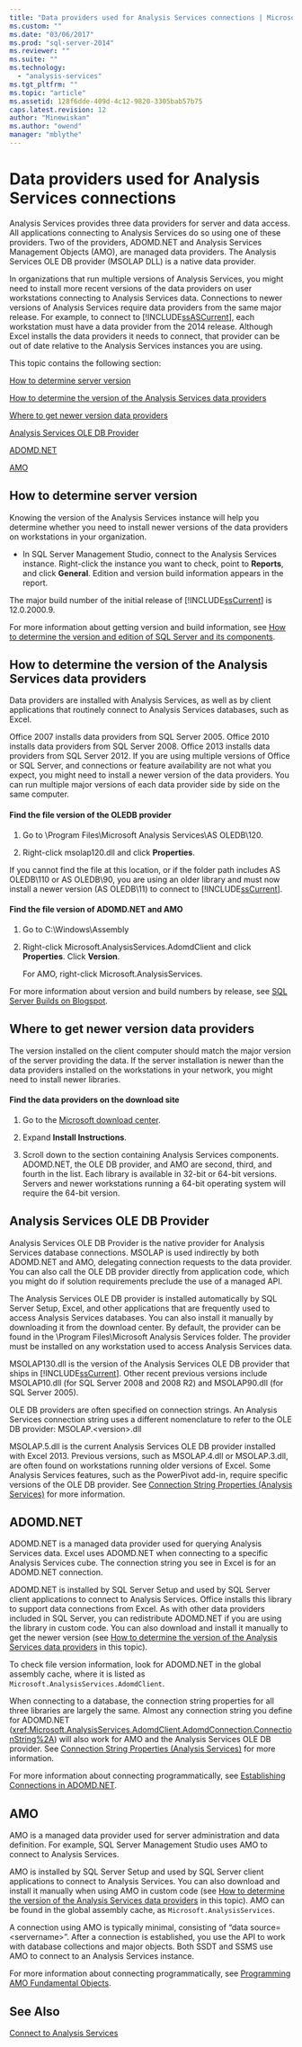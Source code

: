 ```yaml
---
title: "Data providers used for Analysis Services connections | Microsoft Docs"
ms.custom: ""
ms.date: "03/06/2017"
ms.prod: "sql-server-2014"
ms.reviewer: ""
ms.suite: ""
ms.technology: 
  - "analysis-services"
ms.tgt_pltfrm: ""
ms.topic: "article"
ms.assetid: 128f6dde-409d-4c12-9820-3305bab57b75
caps.latest.revision: 12
author: "Minewiskan"
ms.author: "owend"
manager: "mblythe"
---
```

# Data providers used for Analysis Services connections
  Analysis Services provides three data providers for server and data access. All applications connecting to Analysis Services do so using one of these providers. Two of the providers, ADOMD.NET and Analysis Services Management Objects (AMO), are managed data providers. The Analysis Services OLE DB provider (MSOLAP DLL) is a native data provider.  
  
 In organizations that run multiple versions of Analysis Services, you might need to install more recent versions of the data providers on user workstations connecting to Analysis Services data. Connections to newer versions of Analysis Services require data providers from the same major release. For example, to connect to [!INCLUDE[ssASCurrent](../../includes/ssascurrent-md.md)], each workstation must have a data provider from the 2014 release. Although Excel installs the data providers it needs to connect, that provider can be out of date relative to the Analysis Services instances you are using.  
  
 This topic contains the following section:  
  
 [How to determine server version](#bkmk_ServVers)  
  
 [How to determine the version of the Analysis Services data providers](#bkmk_LibUpdate)  
  
 [Where to get newer version data providers](#bkmk_downloadsite)  
  
 [Analysis Services OLE DB Provider](#bkmk_OLE)  
  
 [ADOMD.NET](#bkmk_ADOMD)  
  
 [AMO](#blkmk_AMO)  
  
##  <a name="bkmk_ServVers"></a> How to determine server version  
 Knowing the version of the Analysis Services instance will help you determine whether you need to install newer versions of the data providers on workstations in your organization.  
  
-   In SQL Server Management Studio, connect to the Analysis Services instance. Right-click the instance you want to check, point to **Reports**, and click **General**. Edition and version build information appears in the report.  
  
 The major build number of the initial release of [!INCLUDE[ssCurrent](../../includes/sscurrent-md.md)] is 12.0.2000.9.  
  
 For more information about getting version and build information, see [How to determine the version and edition of SQL Server and its components](http://support.microsoft.com/kb/321185).  
  
##  <a name="bkmk_LibUpdate"></a> How to determine the version of the Analysis Services data providers  
 Data providers are installed with Analysis Services, as well as by client applications that routinely connect to Analysis Services databases, such as Excel.  
  
 Office 2007 installs data providers from SQL Server 2005. Office 2010 installs data providers from SQL Server 2008. Office 2013 installs data providers from SQL Server 2012. If you are using multiple versions of Office or SQL Server, and connections or feature availability are not what you expect, you might need to install a newer version of the data providers. You can run multiple major versions of each data provider side by side on the same computer.  
  
#### Find the file version of the OLEDB provider  
  
1.  Go to \Program Files\Microsoft Analysis Services\AS OLEDB\120.  
  
2.  Right-click msolap120.dll and click **Properties**.  
  
 If you cannot find the file at this location, or if the folder path includes AS OLEDB\110 or AS OLEDB\90, you are using an older library and must now install a newer version (AS OLEDB\11) to connect to [!INCLUDE[ssCurrent](../../includes/sscurrent-md.md)].  
  
#### Find the file version of ADOMD.NET and AMO  
  
1.  Go to C:\Windows\Assembly  
  
2.  Right-click Microsoft.AnalysisServices.AdomdClient and click **Properties**. Click **Version**.  
  
     For AMO, right-click Microsoft.AnalysisServices.  
  
 For more information about version and build numbers by release, see [SQL Server Builds on Blogspot](http://sqlserverbuilds.blogspot.com).  
  
##  <a name="bkmk_downloadsite"></a> Where to get newer version data providers  
 The version installed on the client computer should match the major version of the server providing the data. If the server installation is newer than the data providers installed on the workstations in your network, you might need to install newer libraries.  
  
#### Find the data providers on the download site  
  
1.  Go to the [Microsoft download center](http://go.microsoft.com/fwlink/p/?LinkID=296473).  
  
2.  Expand **Install Instructions**.  
  
3.  Scroll down to the section containing Analysis Services components. ADOMD.NET, the OLE DB provider, and AMO are second, third, and fourth in the list. Each library is available in 32-bit or 64-bit versions. Servers and newer workstations running a 64-bit operating system will require the 64-bit version.  
  
##  <a name="bkmk_OLE"></a> Analysis Services OLE DB Provider  
 Analysis Services OLE DB Provider is the native provider for Analysis Services database connections. MSOLAP is used indirectly by both ADOMD.NET and AMO, delegating connection requests to the data provider. You can also call the OLE DB provider directly from application code, which you might do if solution requirements preclude the use of a managed API.  
  
 The Analysis Services OLE DB provider is installed automatically by SQL Server Setup, Excel, and other applications that are frequently used to access Analysis Services databases. You can also install it manually by downloading it from the download center. By default, the provider can be found in the \Program Files\Microsoft Analysis Services folder. The provider must be installed on any workstation used to access Analysis Services data.  
  
 MSOLAP130.dll is the version of the Analysis Services OLE DB provider that ships in [!INCLUDE[ssCurrent](../../includes/sscurrent-md.md)]. Other recent previous versions include MSOLAP10.dll (for SQL Server 2008 and 2008 R2) and MSOLAP90.dll (for SQL Server 2005).  
  
 OLE DB providers are often specified on connection strings. An Analysis Services connection string uses a different nomenclature to refer to the OLE DB provider: MSOLAP.\<version>.dll  
  
 MSOLAP.5.dll is the current Analysis Services OLE DB provider installed with Excel 2013. Previous versions, such as MSOLAP.4.dll or MSOLAP.3.dll, are often found on workstations running older versions of Excel. Some Analysis Services features, such as the PowerPivot add-in, require specific versions of the OLE DB provider. See [Connection String Properties &#40;Analysis Services&#41;](connection-string-properties-analysis-services.md) for more information.  
  
##  <a name="bkmk_ADOMD"></a> ADOMD.NET  
 ADOMD.NET is a managed data provider used for querying Analysis Services data. Excel uses ADOMD.NET when connecting to a specific Analysis Services cube. The connection string you see in Excel is for an ADOMD.NET connection.  
  
 ADOMD.NET is installed by SQL Server Setup and used by SQL Server client applications to connect to Analysis Services. Office installs this library to support data connections from Excel. As with other data providers included in SQL Server, you can redistribute ADOMD.NET if you are using the library in custom code. You can also download and install it manually to get the newer version (see [How to determine the version of the Analysis Services data providers](#bkmk_LibUpdate) in this topic).  
  
 To check file version information, look for ADOMD.NET in the global assembly cache, where it is listed as `Microsoft.AnalysisServices.AdomdClient`.  
  
 When connecting to a database, the connection string properties for all three libraries are largely the same. Almost any connection string you define for ADOMD.NET (<xref:Microsoft.AnalysisServices.AdomdClient.AdomdConnection.ConnectionString%2A>) will also work for AMO and the Analysis Services OLE DB provider. See [Connection String Properties &#40;Analysis Services&#41;](connection-string-properties-analysis-services.md) for more information.  
  
 For more information about connecting programmatically, see [Establishing Connections in ADOMD.NET](../dev-guide/establishing-connections-in-adomd-net.md).  
  
##  <a name="blkmk_AMO"></a> AMO  
 AMO is a managed data provider used for server administration and data definition. For example, SQL Server Management Studio uses AMO to connect to Analysis Services.  
  
 AMO is installed by SQL Server Setup and used by SQL Server client applications to connect to Analysis Services. You can also download and install it manually when using AMO in custom code (see [How to determine the version of the Analysis Services data providers](#bkmk_LibUpdate) in this topic). AMO can be found in the global assembly cache, as `Microsoft.AnalysisServices`.  
  
 A connection using AMO is typically minimal, consisting of “data source=\<servername>”. After a connection is established, you use the API to work with database collections and major objects. Both SSDT and SSMS use AMO to connect to an Analysis Services instance.  
  
 For more information about connecting programmatically, see [Programming AMO Fundamental Objects](../dev-guide/programming-amo-fundamental-objects.md).  
  
## See Also  
 [Connect to Analysis Services](connect-to-analysis-services.md)  
  
  